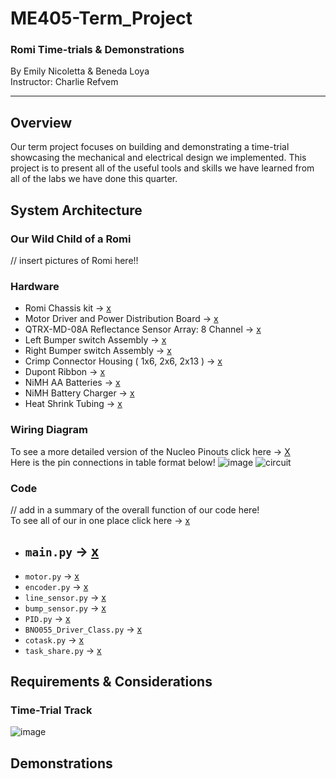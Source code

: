# ME405-Term_Project
### Romi Time-trials & Demonstrations
By Emily Nicoletta & Beneda Loya <br/>Instructor: Charlie Refvem<br/> 
***
## Overview
Our term project focuses on building and demonstrating a time-trial showcasing the mechanical and electrical design we implemented. This project is to present all of the useful tools and skills we have learned from all of the labs we have done this quarter.
## System Architecture 
### Our Wild Child of a Romi
// insert pictures of Romi here!!

### Hardware
+ Romi Chassis kit -> [x](https://www.pololu.com/product/3504) <br/>
+ Motor Driver and Power Distribution Board -> [x](https://www.pololu.com/product/3543) <br/>
+ QTRX-MD-08A Reflectance Sensor Array: 8 Channel -> [x](https://www.pololu.com/product/4448) <br/>
+ Left Bumper switch Assembly -> [x](https://www.pololu.com/product/3673) <br/>
+ Right Bumper switch Assembly -> [x](https://www.pololu.com/product/3674) <br/>
+ Crimp Connector Housing ( 1x6, 2x6, 2x13 ) -> [x](https://www.pololu.com/product/1905) <br/>
+ Dupont Ribbon -> [x](https://www.amazon.com/dp/B07GCY6CH7) <br/>
+ NiMH AA Batteries -> [x](https://www.amazon.com/dp/B0D2JCY87L) <br/>
+ NiMH Battery Charger -> [x](https://www.amazon.com/dp/B00JHKSLM8) <br/>
+ Heat Shrink Tubing -> [x](https://www.amazon.com/dp/B01MFA3OFA) <br/>

### Wiring Diagram
To see a more detailed version of the Nucleo Pinouts click here -> [X](https://os.mbed.com/platforms/ST-Nucleo-L476RG/#microcontroller-features) <br/>
Here is the pin connections in table format below!
![image](https://github.com/user-attachments/assets/554a8914-a075-42b0-800b-c046ddf610f1)
![circuit](https://github.com/user-attachments/assets/f66a9238-a684-49f4-97ae-08b2e2db9ae0) <br/>

### Code
// add in a summary of the overall function of our code here! <br/>
To see all of our in one place click here -> [x](https://github.com/captncrushh/ME405-Term_Project/tree/main/Term_project_Code)
+ `main.py` -> [x](https://github.com/captncrushh/ME405-Term_Project/blob/main/Term_project_Code/main.py)
  - 
+ `motor.py` -> [x](https://github.com/captncrushh/ME405-Term_Project/blob/main/Term_project_Code/motor.py)
+ `encoder.py` -> [x](https://github.com/captncrushh/ME405-Term_Project/blob/main/Term_project_Code/encoder.py)
+ `line_sensor.py` -> [x](https://github.com/captncrushh/ME405-Term_Project/blob/main/Term_project_Code/line_sensor.py)
+ `bump_sensor.py` -> [x](https://github.com/captncrushh/ME405-Term_Project/blob/main/Term_project_Code/bump_sensor.py)
+ `PID.py` -> [x](https://github.com/captncrushh/ME405-Term_Project/blob/main/Term_project_Code/PID.py)
+ `BNO055_Driver_Class.py` -> [x](https://github.com/captncrushh/ME405-Term_Project/blob/main/Term_project_Code/BNO055_Driver_Class.py)
+ `cotask.py` -> [x](https://github.com/captncrushh/ME405-Term_Project/blob/main/Term_project_Code/cotask.py)
+ `task_share.py` -> [x](https://github.com/captncrushh/ME405-Term_Project/blob/main/Term_project_Code/task_share.py)
## Requirements & Considerations <br/> 
### Time-Trial Track <br/>
![image](https://github.com/user-attachments/assets/e8a353c0-c669-417b-954b-f5ed3fb6d694) <br/>
## Demonstrations <br/> 
